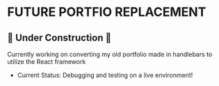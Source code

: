 # FUTURE PORTFIO REPLACEMENT
## :hammer: Under Construction :hammer:

Currently working on converting my old portfolio made in handlebars to utilize the React framework
* Current Status: Debugging and testing on a live environment!
